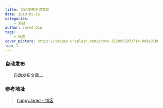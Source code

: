 ```yaml
---
title: 自动发布测试文章
date: 2018-05-16
categories:
    - 测试
author: Jared Qiu
tags:
    - 标签
cover_picture: https://images.unsplash.com/photo-1520095972714-909e91b038e5?ixlib=rb-0.3.5&ixid=eyJhcHBfaWQiOjEyMDd9&s=1110ecf3ce9e4184d4676c54dec0032d&auto=format&fit=crop&w=500&q=60
top: 1
---
```


<!--
	self_category: 开源
	self_tags: 博客，docker
	osChina_sys_category: 其他类型
	csdn_article_category: 原创
	csdn_blog_category: 编程语言
-->

### 自动发布

&emsp;&emsp;自动发布文章。。

### 参考地址

> [happyJared - 博客](https://blog.mariojd.cn/)